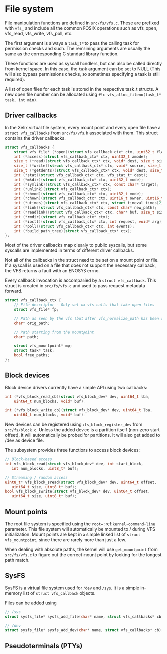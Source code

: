 # File system

File manipulation functions are defined in `src/fs/vfs.c`. These are prefixed with `vfs_` and include all the common POSIX operations such as vfs_open, vfs_read, vfs_write, vfs_poll, etc.

The first argument is always a `task_t*` to pass the calling task for permission checks and such. The remaining arguments are usually the same as the corresponding C standard library function.

These functions are used as syscall handlers, but can also be called directly from kernel space. In this case, the `task` argument can be set to NULL (This will also bypass permissions checks, so sometimes specifying a task is still required).

A list of open files for each task is stored in the respective task_t structs. A new open file number can be allocated using `#!c vfs_alloc_fileno(task_t* task, int min)`.

## Driver callbacks

In the Xelix virtual file system, every mount point and every open file have a `struct vfs_callbacks` from `src/fs/vfs.h` associated with them. This struct contains the driver callbacks.

```c
struct vfs_callbacks {
	struct vfs_file* (*open)(struct vfs_callback_ctx* ctx, uint32_t flags);
	int (*access)(struct vfs_callback_ctx* ctx, uint32_t amode);
	size_t (*read)(struct vfs_callback_ctx* ctx, void* dest, size_t size);
	size_t (*write)(struct vfs_callback_ctx* ctx, void* source, size_t size);
	size_t (*getdents)(struct vfs_callback_ctx* ctx, void* dest, size_t size);
	int (*stat)(struct vfs_callback_ctx* ctx, vfs_stat_t* dest);
	int (*mkdir)(struct vfs_callback_ctx* ctx, uint32_t mode);
	int (*symlink)(struct vfs_callback_ctx* ctx, const char* target);
	int (*unlink)(struct vfs_callback_ctx* ctx);
	int (*chmod)(struct vfs_callback_ctx* ctx, uint32_t mode);
	int (*chown)(struct vfs_callback_ctx* ctx, uint16_t owner, uint16_t group);
	int (*utimes)(struct vfs_callback_ctx* ctx, struct timeval times[2]);
	int (*link)(struct vfs_callback_ctx* ctx, const char* new_path);
	int (*readlink)(struct vfs_callback_ctx* ctx, char* buf, size_t size);
	int (*rmdir)(struct vfs_callback_ctx* ctx);
	int (*ioctl)(struct vfs_callback_ctx* ctx, int request, void* arg);
	int (*poll)(struct vfs_callback_ctx* ctx, int events);
	int (*build_path_tree)(struct vfs_callback_ctx* ctx);
};
```

Most of the driver callbacks map cleanly to public syscalls, but some syscalls are implemented in terms of different driver callbacks.

Not all of the callbacks in the struct need to be set on a mount point or file. If a syscall is used on a file that does not support the necessary callback, the VFS returns a fault with an ENOSYS errno.

Every callback invocation is accompanied by a `struct vfs_callback`. This struct is created in `src/fs/vfs.c` and used to pass request metadata forward.

```c
struct vfs_callback_ctx {
	// File descriptor - Only set on vfs calls that take open files
	struct vfs_file* fp;

	// Path as seen by the vfs (but after vfs_normalize_path has been run)
	char* orig_path;

	// Path starting from the mountpoint
	char* path;

	struct vfs_mountpoint* mp;
	struct task* task;
	bool free_paths;
};
```

## Block devices

Block device drivers currently have a simple API using two callbacks:


```c
int (*vfs_block_read_cb)(struct vfs_block_dev* dev, uint64_t lba,
	uint64_t num_blocks, void* buf);

int (*vfs_block_write_cb)(struct vfs_block_dev* dev, uint64_t lba,
	uint64_t num_blocks, void* buf);
```

New devices can be registered using `vfs_block_register_dev` from `src/fs/block.c`. Unless the added device is a partition itself (non-zero start offset), it will automatically be probed for partitions. It will also get added to /dev as device file.

The subsystem provides three functions to access block devices:

```c
// Block-based access
int vfs_block_read(struct vfs_block_dev* dev, int start_block,
   int num_blocks, uint8_t* buf);

// Streaming / random access
uint8_t* vfs_block_sread(struct vfs_block_dev* dev, uint64_t offset,
   uint64_t size, uint8_t* buf);
bool vfs_block_swrite(struct vfs_block_dev* dev, uint64_t offset,
   uint64_t size, uint8_t* buf);
```

## Mount points

The root file system is specified using the `root=` :ref:`kernel-command-line` parameter. This file system will automatically be mounted to / during VFS initialization. Mount points are kept in a simple linked list of `struct vfs_mountpoint`, since there are rarely more than just a few.

When dealing with absolute paths, the kernel will use `get_mountpoint` from `src/fs/vfs.c` to figure out the correct mount point by looking for the longest path match.

## SysFS

SysFS is a virtual file system used for `/dev` and `/sys`. It is a simple in-memory list of `struct vfs_callback` objects.

Files can be added using

```c
// /sys
struct sysfs_file* sysfs_add_file(char* name, struct vfs_callbacks* cb);

// /dev
struct sysfs_file* sysfs_add_dev(char* name, struct vfs_callbacks* cb);
```


## Pseudoterminals (PTYs)

